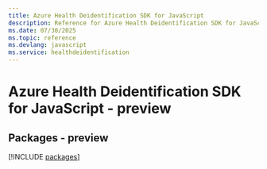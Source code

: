 ```yaml
---
title: Azure Health Deidentification SDK for JavaScript
description: Reference for Azure Health Deidentification SDK for JavaScript
ms.date: 07/30/2025
ms.topic: reference
ms.devlang: javascript
ms.service: healthdeidentification
---
```

# Azure Health Deidentification SDK for JavaScript - preview
## Packages - preview
[!INCLUDE [packages](health-deidentification-index.md)]